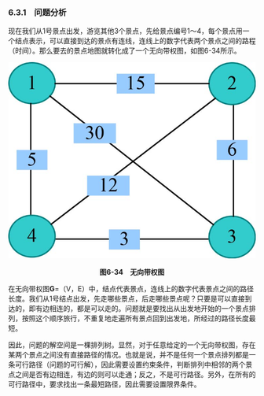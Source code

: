 ### 6.3.1　问题分析

现在我们从1号景点出发，游览其他3个景点，先给景点编号1～4，每个景点用一个结点表示，可以直接到达的景点有连线，连线上的数字代表两个景点之间的路程（时间）。那么要去的景点地图就转化成了一个无向带权图，如图6-34所示。

![729.jpg](../images/729.jpg)
<center class="my_markdown"><b class="my_markdown">图6-34　无向带权图</b></center>

在无向带权图**G**=（V，E）中，结点代表景点，连线上的数字代表景点之间的路径长度。我们从1号结点出发，先走哪些景点，后走哪些景点呢？只要是可以直接到达的，即有边相连的，都是可以走的。问题就是要找出从出发地开始的一个景点排列，按照这个顺序旅行，不重复地走遍所有景点回到出发地，所经过的路径长度最短。

因此，问题的解空间是一棵排列树。显然，对于任意给定的一个无向带权图，存在某两个景点之间没有直接路径的情况。也就是说，并不是任何一个景点排列都是一条可行路径（问题的可行解），因此需要设置约束条件，判断排列中相邻的两个景点之间是否有边相连，有边的则可以走通；反之，不是可行路径。另外，在所有的可行路径中，要求找出一条最短路径，因此需要设置限界条件。

